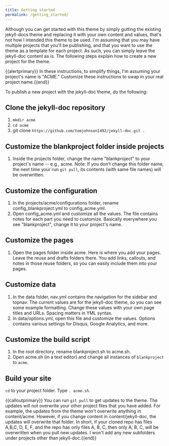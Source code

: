 ```yaml
---
title: Getting started
permalink: /getting_started/
---
```


Although you can get started with this theme by simply gutting the existing jekyll-docs theme and replacing it with your own content and values, that's not how I intended this theme to be used. I'm assuming that you may have multiple projects that you'll be publishing, and that you want to use the theme as a template for each project. As such, you can simply leave the jekyll-doc content as is. The following steps explain how to create a new project for the theme.

{{alertprimary}} In these instructions, to simplify things, I'm assuming your project's name is "ACME." Customize these instructions to swap in your real project name.{{end}}

To publish a new project with the jekyll-doc theme, do the following:

## Clone the jekyll-doc repository

1. `mkdir acme`
2. `cd acme`
3. git clone `https://github.com/tomjohnson1492/jekyll-doc.git .`

## Customize the blankproject folder inside projects

1. Inside the projects folder, change the name "blankproject" to your project's name -- e.g., acme. Note: If you don't change this folder name, the next time your run `git pull`, its contents (with same file names) will be overwritten. 

## Customize the configuration
1. In the projects/acme/configurations folder, rename config_blankproject.yml to config_acme.yml.
2. Open config_acme.yml and customize all the values. The file contains notes for each part you need to customize. Basically everywhere you see "blankproject", change it to your project's name. 

## Customize the pages
1. Open the pages folder inside acme. Here is where you add your pages. Leave the reuse and drafts folders there. You add links, callouts, and notes in those reuse folders, so you can easily include them into your pages.

## Customize data

1. In the data folder, nav.yml contains the navigation for the sidebar and topnav. The current values are for the jekyll-doc theme, so you can see some example formatting. Change these values with your own page titles and URLs. Spacing matters in YML syntax.
2. In data/options.yml, open this file and customize the values. Options contains various settings for Disqus, Google Analytics, and more.

## Customize the build script

1. In the root directory, rename blankproject.sh to acme.sh.
2. Open acme.sh (in a text editor) and change all instances of `blankproject` to `acme`.

## Build your site

`cd` to your project folder.
Type `. acme.sh`.

{{calloutprimary}} You can run `git pull` to get updates to the theme. The updates will not overwrite your other project files that you have added. For example, the updates from the theme won't overwrite anything in content/acme. However, if you change content in content/jekyll-doc, the updates will overwrite that folder. In short, if your cloned repo has files A,B,C, D, E, F, and the repo has only files A, B, C, then only A, B, C, will be overwritten when you pull new updates. I won't add any new subfolders under projects other than jekyll-doc.{{end}}